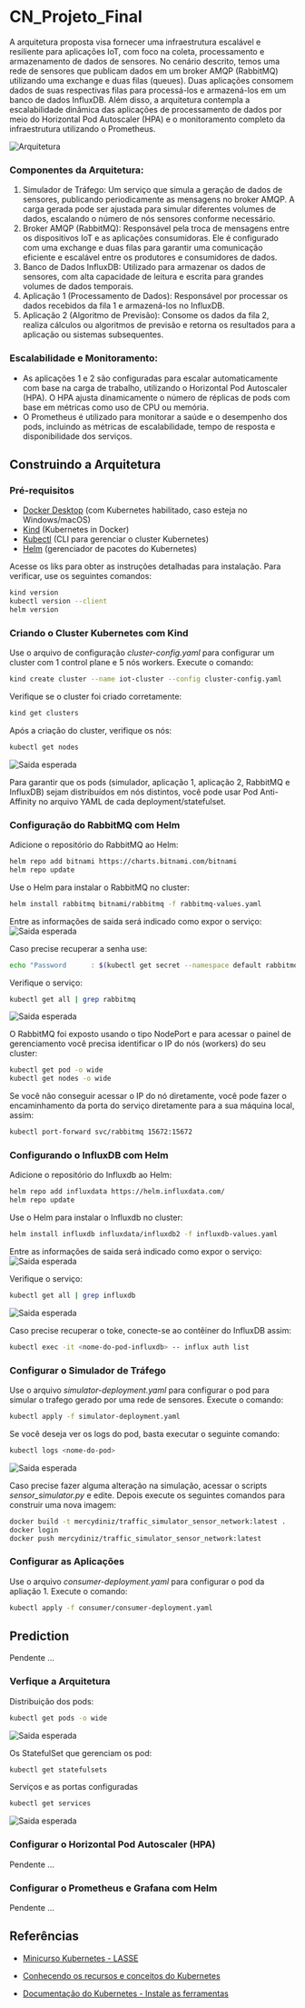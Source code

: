 # CN_Projeto_Final

A arquitetura proposta visa fornecer uma infraestrutura escalável e resiliente para aplicações IoT, com foco na coleta, processamento e armazenamento de dados de sensores. No cenário descrito, temos uma rede de sensores que publicam dados em um broker AMQP (RabbitMQ) utilizando uma exchange e duas filas (queues). Duas aplicações consomem dados de suas respectivas filas para processá-los e armazená-los em um banco de dados InfluxDB. Além disso, a arquitetura contempla a escalabilidade dinâmica das aplicações de processamento de dados por meio do Horizontal Pod Autoscaler (HPA) e o monitoramento completo da infraestrutura utilizando o Prometheus.

![Arquitetura](/imgs/arquitetura_kubernetes.png)
### Componentes da Arquitetura:
1. Simulador de Tráfego: Um serviço que simula a geração de dados de sensores, publicando periodicamente as mensagens no broker AMQP. A carga gerada pode ser ajustada para simular diferentes volumes de dados, escalando o número de nós sensores conforme necessário.
2. Broker AMQP (RabbitMQ): Responsável pela troca de mensagens entre os dispositivos IoT e as aplicações consumidoras. Ele é configurado com uma exchange e duas filas para garantir uma comunicação eficiente e escalável entre os produtores e consumidores de dados.
3. Banco de Dados InfluxDB: Utilizado para armazenar os dados de sensores, com alta capacidade de leitura e escrita para grandes volumes de dados temporais.
4. Aplicação 1 (Processamento de Dados): Responsável por processar os dados recebidos da fila 1 e armazená-los no InfluxDB.
5. Aplicação 2 (Algoritmo de Previsão): Consome os dados da fila 2, realiza cálculos ou algoritmos de previsão e retorna os resultados para a aplicação ou sistemas subsequentes.

### Escalabilidade e Monitoramento:
- As aplicações 1 e 2 são configuradas para escalar automaticamente com base na carga de trabalho, utilizando o Horizontal Pod Autoscaler (HPA). O HPA ajusta dinamicamente o número de réplicas de pods com base em métricas como uso de CPU ou memória.
- O Prometheus é utilizado para monitorar a saúde e o desempenho dos pods, incluindo as métricas de escalabilidade, tempo de resposta e disponibilidade dos serviços.

## Construindo a Arquitetura

### Pré-requisitos
-  [Docker Desktop](https://www.docker.com/products/docker-desktop/) (com Kubernetes habilitado, caso esteja no Windows/macOS)
- [Kind](https://kind.sigs.k8s.io/docs/user/quick-start/) (Kubernetes in Docker)
- [Kubectl](https://kubernetes.io/pt-br/docs/tasks/tools/install-kubectl-linux/) (CLI para gerenciar o cluster Kubernetes)
- [Helm](https://helm.sh/pt/docs/intro/install/) (gerenciador de pacotes do Kubernetes)

Acesse os liks para obter as instruções detalhadas para instalação. Para verificar, use os seguintes comandos:
~~~bash
kind version
kubectl version --client
helm version
~~~

### Criando o Cluster Kubernetes com Kind
Use o arquivo de configuração *cluster-config.yaml* para configurar um cluster com 1 control plane e 5 nós workers. Execute o comando:

~~~bash
kind create cluster --name iot-cluster --config cluster-config.yaml
~~~

Verifique se o cluster foi criado corretamente:
~~~bash
kind get clusters
~~~

Após a criação do cluster, verifique os nós:
~~~bash
kubectl get nodes
~~~
![Saida esperada](/imgs/verificando_criacao_cluster_nodes.png)

Para garantir que os pods (simulador, aplicação 1, aplicação 2, RabbitMQ e InfluxDB) sejam distribuídos em nós distintos, você pode usar Pod Anti-Affinity no arquivo YAML de cada deployment/statefulset.

### Configuração do RabbitMQ com Helm
Adicione o repositório do RabbitMQ ao Helm:
~~~bash
helm repo add bitnami https://charts.bitnami.com/bitnami
helm repo update
~~~ 

Use o Helm para instalar o RabbitMQ no cluster:
~~~bash
helm install rabbitmq bitnami/rabbitmq -f rabbitmq-values.yaml
~~~

Entre as informações de saida será indicado como expor o serviço:
![Saida esperada](/imgs/acesso_rabbitmq_1.png)

Caso precise recuperar a senha use:
~~~bash
echo "Password      : $(kubectl get secret --namespace default rabbitmq -o jsonpath="{.data.rabbitmq-password}" | base64 -d)"
~~~
Verifique o serviço:
~~~bash
kubectl get all | grep rabbitmq
~~~
![Saida esperada](/imgs/verificando_servico_rabbitmq.png)

O RabbitMQ foi exposto usando o tipo NodePort e para acessar o painel de gerenciamento você precisa identificar o IP do nós (workers) do seu cluster:
~~~bash
kubectl get pod -o wide
kubectl get nodes -o wide
~~~

Se você não conseguir acessar o IP do nó diretamente, você pode fazer o encaminhamento da porta do serviço diretamente para a sua máquina local, assim:
~~~bash
kubectl port-forward svc/rabbitmq 15672:15672
~~~

### Configurando o InfluxDB com Helm
Adicione o repositório do Influxdb ao Helm:
~~~bash
helm repo add influxdata https://helm.influxdata.com/
helm repo update
~~~ 
Use o Helm para instalar o Influxdb no cluster:
~~~bash
helm install influxdb influxdata/influxdb2 -f influxdb-values.yaml
~~~

Entre as informações de saida será indicado como expor o serviço:
![Saida esperada](/imgs/acesso_influxdb_1.png)

Verifique o serviço:
~~~bash
kubectl get all | grep influxdb
~~~
![Saida esperada](/imgs/verificando_servico_influxdb.png)

Caso precise recuperar o toke, conecte-se ao contêiner do InfluxDB assim:
~~~bash
kubectl exec -it <nome-do-pod-influxdb> -- influx auth list
~~~

### Configurar o Simulador de Tráfego
Use o arquivo *simulator-deployment.yaml* para configurar o pod para simular o trafego gerado por uma rede de sensores. Execute o comando:
~~~bash
kubectl apply -f simulator-deployment.yaml
~~~

Se você deseja ver os logs do pod, basta executar o seguinte comando:
~~~bash
kubectl logs <nome-do-pod>
~~~
![Saida esperada](/imgs/logs_simulador_trafego_p1.png)

Caso precise fazer alguma alteração na simulação, acessar o scripts *sensor_simulator.py* e edite. Depois execute os seguintes comandos para construir uma nova imagem:
~~~bash
docker build -t mercydiniz/traffic_simulator_sensor_network:latest .
docker login
docker push mercydiniz/traffic_simulator_sensor_network:latest
~~~

### Configurar as Aplicações

Use o arquivo *consumer-deployment.yaml* para configurar o pod da apliação 1. Execute o comando:

~~~bash
kubectl apply -f consumer/consumer-deployment.yaml
~~~

## Prediction
Pendente ...

### Verfique a Arquitetura
Distribuição dos pods:
~~~bash
kubectl get pods -o wide
~~~
![Saida esperada](/imgs/verificando_distribuicao_pods_p1.png)

Os StatefulSet que gerenciam os pod:
~~~bash
kubectl get statefulsets
~~~

Serviços e as portas configuradas
~~~bash
kubectl get services
~~~
![Saida esperada](/imgs/verificando_servicos_p1.png)

### Configurar o Horizontal Pod Autoscaler (HPA)
Pendente ...
### Configurar o Prometheus e Grafana com Helm
Pendente ...

## Referências
- [Minicurso Kubernetes - LASSE](https://www.youtube.com/playlist?list=PL6t5HAc1KOf6TS4y0AgEsMriVlcX7QMzO)

- [Conhecendo os recursos e conceitos do Kubernetes](https://aurimrv.gitbook.io/pratica-devops-com-docker/7-deploy-na-nuvem/7.3-conhecendo-os-recursos-e-conceitos-do-kubernetes)

- [Documentação do Kubernetes - Instale as ferramentas](https://kubernetes.io/pt-br/docs/tasks/tools/)
